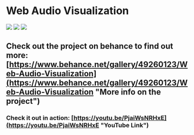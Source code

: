 # Web Audio Visualization

![](https://mir-s3-cdn-cf.behance.net/project_modules/max_3840/46ce0a49260123.58b1731a3831a.png)
![](https://mir-s3-cdn-cf.behance.net/project_modules/max_3840/57465549260123.58b1731a37e84.png)
![](https://mir-s3-cdn-cf.behance.net/project_modules/max_3840/3e46fc49260123.58b1731a3776d.png)

## Check out the project on behance to find out more: [https://www.behance.net/gallery/49260123/Web-Audio-Visualization](https://www.behance.net/gallery/49260123/Web-Audio-Visualization "More info on the project")

### Check it out in action: [https://youtu.be/PjaiWsNRHxE](https://youtu.be/PjaiWsNRHxE "YouTube Link")
